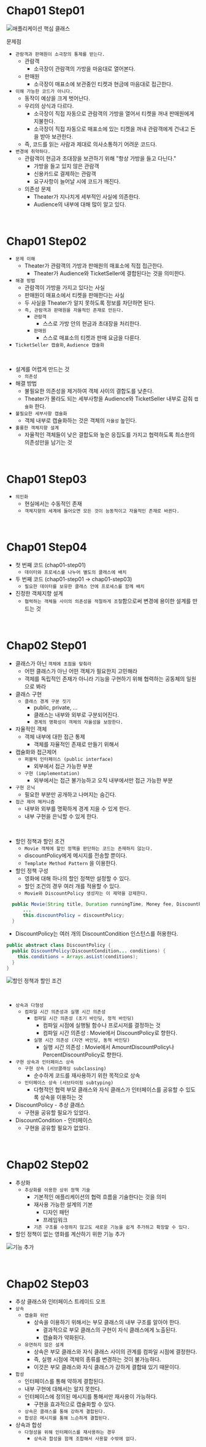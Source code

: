 
# Chap01 Step01

![애플리케이션 핵심 클래스](image/chap01_step01.png)

문제점

- `관람객과 판매원이 소극장의 통제를 받는다.`
  - 관람객
    - 소극장이 관람객의 가방을 마음대로 열어본다.
  - 판매원
    - 소극장이 매표소에 보관중인 티켓과 현금에 마음대로 접근한다.
- `이해 가능한 코드가 아니다.`
  - 동작이 예상을 크게 벗어난다.
  - 우리의 상식과 다르다.
    - 소극장이 직접 자동으로 관람객의 가방을 열어서 티켓을 꺼내 판매원에게 지불한다.
    - 소극장이 직접 자동으로 매표소에 있는 티켓을 꺼내 관람객에게 건내고 돈을 받아 보관한다.
  - 즉, 코드를 읽는 사람과 제대로 의사소통하기 어려운 코드다.
- `변경에 취약하다.`
  - 관람객이 현금과 초대장을 보관하기 위해 "항상 가방을 들고 다닌다."
    - 가방을 들고 있지 않은 관람객
    - 신용카드로 결제하는 관람객
    - 요구사항이 늘어날 시에 코드가 깨진다.
  - 의존성 문제
    - Theater가 지나치게 세부적인 사실에 의존한다.
    - Audience의 내부에 대해 많이 알고 있다.

<br>

# Chap01 Step02

- `문제 이해`
  - Theater가 관람객의 가방과 판매원의 매표소에 직접 접근한다.
    - Theater가 Audience와 TicketSeller에 결합된다는 것을 의미한다.
- `해결 방법`
  - 관람객이 가방을 가지고 있다는 사실
  - 판매원이 매표소에서 티켓을 판매한다는 사실
  - 두 사실을 Theater가 알지 못하도록 정보를 차단하면 된다.
  - `즉, 관람객과 판매원을 자율적인 존재로 만든다.`
    - `관람객`
      - 스스로 가방 안의 현금과 초대장을 처리한다.
    - `판매원`
      - 스스로 매표소의 티켓과 판매 요금을 다룬다.
- `TicketSeller 캡슐화`, `Audience 캡슐화`

<br>

- 설계를 어렵게 만드는 것
  - `의존성`
- 해결 방법
  - 불필요한 의존성을 제거하여 객체 사이의 결합도를 낮춘다.
  - Theater가 몰라도 되는 세부사항을 Audience와 TicketSeller 내부로 감춰 `캡슐화` 한다.
- `불필요한 세부사항 캡슐화`
  - 객체 내부로 캡슐화하는 것은 객체의 `자율성` 높인다.
- `훌륭한 객체지향 설계`
  - 자율적인 객체들이 낮은 결합도와 높은 응집도를 가지고 협력하도록 최소한의 의존성만을 남기는 것

<br>

# Chap01 Step03

- `의인화`
  - 현실에서는 수동적인 존재
  - `객체지향의 세계에 들어오면 모든 것이 능동적이고 자율적인 존재로 바뀐다.`

<br>

# Chap01 Step04

- 첫 번째 코드 (chap01-step01)
  - `데이터와 프로세스를 나누어 별도의 클래스에 배치`
- 두 번째 코드 (chap01-step01 -> chap01-step03)
  - `필요한 데이터를 보유한 클래스 안에 프로세스를 함께 배치`
- 진정한 객체지향 설계
  - `협력하는 객체들 사이의 의존성을 적절하게 조절`함으로써 변경에 용이한 설계를 만드는 것

<br>

# Chap02 Step01

- 클래스가 아닌 `객체에 초점을 맞춰라`
  - 어떤 클래스가 아닌 어떤 객체가 필요한지 고민해라
  - 객체를 독립적인 존재가 아니라 기능을 구현하기 위해 협력하는 공동체의 일원으로 봐라
- 클래스 구현
  - `클래스 경계 구분 짓기`
    - public, private, ...
    - 클래스는 내부와 외부로 구분되어진다.
    - `경계의 명확성이 객체의 자율성을 보장한다.`
- 자율적인 객체
  - 객체 내부에 대한 접근 통제
    - 객체를 자율적인 존재로 만들기 위해서
- 캡슐화와 접근제어
  - `퍼블릭 인터페이스 (public interface)`
    - 외부에서 접근 가능한 부분
  - `구현 (implementation)`
    - 외부에서는 접근 불가능하고 오직 내부에서만 접근 가능한 부분
- `구현 은닉`
  - 필요한 부분만 공개하고 나머지는 숨긴다.
- `접근 제어 메커니즘`
  - 내부와 외부를 명확하게 경계 지을 수 있게 한다.
  - 내부 구현을 은닉할 수 있게 한다.

<br>

- 할인 정책과 할인 조건
  - `Movie 객체에 할인 정책을 판단하는 코드는 존재하지 않는다.`
  - discountPolicy에게 메시지를 전송할 뿐이다.
  - `Template Method Pattern` 을 이용한다.
- 할인 정책 구성
  - 영화에 대해 하나의 할인 정책만 설정할 수 있다.
  - 할인 조건의 경우 여러 개를 적용할 수 있다.
  - `Movie와 DiscountPolicy 생성자는 이 제약을 강제한다.`

```java
  public Movie(String title, Duration runningTime, Money fee, DiscountPolicy discountPolicy) {
      ...
      this.discountPolicy = discountPolicy;
  }
```

- DiscountPolicy는 여러 개의 DiscountCondition 인스턴스를 허용한다.
```java
public abstract class DiscountPolicy {
  public DiscountPolicy(DiscountCondition... conditions) {
    this.conditions = Arrays.asList(conditions);
  }
}
```

![할인 정책과 할인 조건](image/chap02_step01.png)


<br>

- `상속과 다형성`
  - `컴파일 시간 의존성과 실행 시간 의존성`
    - `컴파일 시간 의존성 (초기 바인딩, 정적 바인딩)`
      - 컴파일 시점에 실행될 함수나 프로시저를 결정하는 것
      - 컴파일 시간 의존성 : Movie에서 DiscountPolicy로 향한다. 
    - `실행 시간 의존성 (지연 바인딩, 동적 바인딩)`
      - 실행 시간 의존성 : Movie에서 AmountDiscountPolicy나 PercentDiscountPolicy로 향한다.
- `구현 상속과 인터페이스 상속`
  - `구현 상속 (서브클래싱 subclassing)`
    - 순수하게 코드를 재사용하기 위한 목적으로 상속 
  - `인터페이스 상속 (서브타이핑 subtyping)`
    - 다형적인 협력 부모 클래스와 자식 클래스가 인터페이스를 공유할 수 있도록 상속을 이용하는 것
- DiscountPolicy - 추상 클래스
  - 구현을 공유할 필요가 있었다.
- DiscountCondition - 인터페이스
  - 구현을 공유할 필요가 없었다.

<br>

# Chap02 Step02

- 추상화
  - `추상화를 이용한 상위 정책 기술`
    - 기본적인 애플리케이션의 협력 흐름을 기술한다는 것을 의미
    - 재사용 가능한 설계의 기본
      - 디자인 패턴
      - 프레임워크
    - `기존 구조를 수정하지 않고도 새로운 기능을 쉽게 추가하고 확장할 수 있다.` 
- 할인 정책이 없는 영화를 계산하기 위한 기능 추가

![기능 추가](image/chap02_step02.png)

<br>

# Chap02 Step03

- 추상 클래스와 인터페이스 트레이드 오프
- `상속`
  - `캡슐화 위반`
    - 상속을 이용하기 위해서는 부모 클래스의 내부 구조를 알아야 한다.
      - 결과적으로 부모 클래스의 구현이 자식 클래스에게 노출된다.
      - 캡슐화가 약화된다.
  - `유연하지 않은 설계`
    - 상속은 부모 클래스와 자식 클래스 사이의 관계를 컴파일 시점에 결정한다.
    - 즉, 실행 시점에 객체의 종류를 변경하는 것이 불가능하다.
    - 이것은 부모 클래스와 자식 클래스가 강하게 결합돼 있기 때문이다.
- `합성`
  - 인터페이스를 통해 약하게 결합된다.
  - 내부 구현에 대해서는 알지 못한다.
  - 인터페이스에 정의된 메시지를 통해서만 재사용이 가능하다.
    - 구현을 효과적으로 캡슐화할 수 있다.
  - `상속은 클래스를 통해 강하게 결합된다.`
  - `합성은 메시지를 통해 느슨하게 결합된다.`
- 상속과 합성
  - `다형성을 위해 인터페이스를 재사용하는 경우`
    - `상속과 합성을 함께 조합해서 사용할 수밖에 없다.`